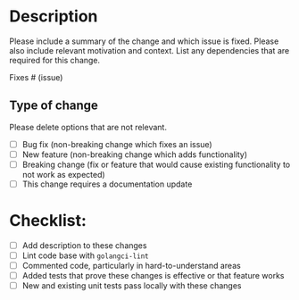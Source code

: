 # Description

Please include a summary of the change and which issue is fixed. Please also include relevant motivation and context. List any dependencies that are required for this change.

Fixes # (issue)

## Type of change

Please delete options that are not relevant.

- [ ] Bug fix (non-breaking change which fixes an issue)
- [ ] New feature (non-breaking change which adds functionality)
- [ ] Breaking change (fix or feature that would cause existing functionality to not work as expected)
- [ ] This change requires a documentation update

# Checklist:

- [ ] Add description to these changes
- [ ] Lint code base with `golangci-lint`
- [ ] Commented code, particularly in hard-to-understand areas
- [ ] Added tests that prove these changes is effective or that feature works
- [ ] New and existing unit tests pass locally with these changes
